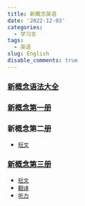 ```yaml
---
title: 新概念英语
date: '2022-12-03'
categories:
  - 学习志
tags:
  - 英语
slug: English
disable_comments: true
---
```



### [新概念语法大全](/papers/English/新概念英语语法.pdf)

### [新概念第一册](/papers/English/新概念英语1.pdf)

### 新概念第二册

- [`短文`](/papers/English/新概念英语2短文.pdf)

### [新概念第三册](/papers/English/新概念英语3.pdf)

- [`短文`](/papers/English/新概念英语3短文.pdf)
- [`翻译`](/papers/English/新概念英语3翻译.pdf)
- [`听力`](https://pan.baidu.com/s/1uSHzFXowhGLuDs3TqAgn2w?pwd=sg5n)


